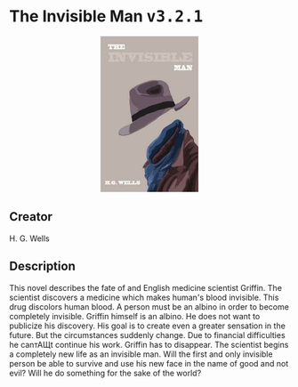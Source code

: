 
# The Invisible Man <kbd>v3.2.1</kbd>

<center>
  <img src="./cover-1024.jpg"/>
</center>

## Creator
H. G. Wells

## Description
This novel describes the fate of and English medicine scientist Griffin. The scientist discovers a medicine which makes human's blood invisible. This drug discolors human blood. A person must be an albino in order to become completely invisible. Griffin himself is an albino. He does not want to publicize his discovery. His goal is to create even a greater sensation in the future. But the circumstances suddenly change. Due to financial difficulties he canтАЩt continue his work. Griffin has to disappear. The scientist begins a completely new life as an invisible man. Will the first and only invisible person be able to survive and use his new face in the name of good and not evil? Will he do something for the sake of the world?
